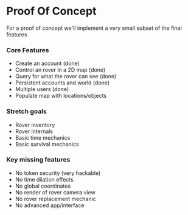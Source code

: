 Proof Of Concept
================

For a proof of concept we'll implement a very small subset of the final features

### Core Features

* Create an account (done)
* Control an rover in a 2D map (done)
* Query for what the rover can see (done)
* Persistent accounts and world (done)
* Multiple users (done)
* Populate map with locations/objects

### Stretch goals

* Rover inventory
* Rover internals
* Basic time mechanics
* Basic survival mechanics

### Key missing features

* No token security (very hackable)
* No time dilation effects
* No global coordinates
* No render of rover camera view
* No rover replacement mechanic
* No advanced app/interface
